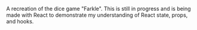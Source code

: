 A recreation of the dice game "Farkle". This is still in progress and is being made with React to demonstrate my understanding of React state, props, and hooks.
